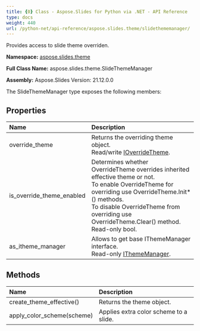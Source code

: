 ```yaml
---
title: {0} Class - Aspose.Slides for Python via .NET - API Reference
type: docs
weight: 440
url: /python-net/api-reference/aspose.slides.theme/slidethememanager/
---
```


Provides access to slide theme overriden.

**Namespace:** [aspose.slides.theme](/python-net/api-reference/aspose.slides.theme/)

**Full Class Name:** aspose.slides.theme.SlideThemeManager

**Assembly:**  Aspose.Slides Version: 21.12.0.0

The SlideThemeManager type exposes the following members:
## **Properties**
|**Name**|**Description**|
| :- | :- |
|override_theme|Returns the overriding theme object.<br/>            Read/write [IOverrideTheme](/python-net/api-reference/aspose.slides.theme/ioverridetheme/).|
|is_override_theme_enabled|Determines whether OverrideTheme overrides inherited effective theme or not.<br/>            To enable OverrideTheme for overriding use OverrideTheme.Init*() methods.<br/>            To disable OverrideTheme from overriding use OverrideTheme.Clear() method.<br/>            Read-only bool.|
|as_itheme_manager|Allows to get base IThemeManager interface.<br/>            Read-only [IThemeManager](/python-net/api-reference/aspose.slides.theme/ithememanager/).|
## **Methods**
|**Name**|**Description**|
| :- | :- |
|create_theme_effective()|Returns the theme object.|
|apply_color_scheme(scheme)|Applies extra color scheme to a slide.|

